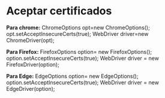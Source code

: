 Aceptar certificados
========================

**Para chrome:**
ChromeOptions opt=new ChromeOptions();
opt.setAcceptInsecureCerts(true);
WebDriver driver=new ChromeDriver(opt);

**Para Firefox:**
FirefoxOptions option= new FirefoxOptions();		
option.setAcceptInsecureCerts(true);
WebDriver driver = new FirefoxDriver(option);

**Para Edge:**
EdgeOptions option= new EdgeOptions();		
option.setAcceptInsecureCerts(true);
WebDriver driver = new EdgeDriver(option);